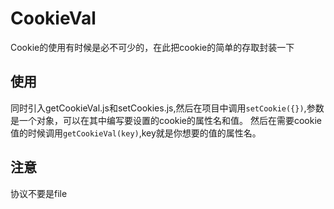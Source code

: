 # CookieVal

Cookie的使用有时候是必不可少的，在此把cookie的简单的存取封装一下

## 使用

同时引入getCookieVal.js和setCookies.js,然后在项目中调用``setCookie({})``,参数是一个对象，可以在其中编写要设置的cookie的属性名和值。
然后在需要cookie值的时候调用``getCookieVal(key)``,key就是你想要的值的属性名。

## 注意

协议不要是file